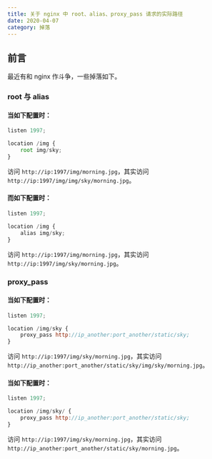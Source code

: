 ```yaml
---
title: 关于 nginx 中 root、alias、proxy_pass 请求的实际路径
date: 2020-04-07
category: 掉落
---
```


## 前言

最近有和 nginx 作斗争，一些掉落如下。

### root 与 alias

#### 当如下配置时：

```js
listen 1997;

location /img {
    root img/sky;
}
```

访问 `http://ip:1997/img/morning.jpg`，其实访问 `http://ip:1997/img/img/sky/morning.jpg`。

#### 而如下配置时：

```js
listen 1997;

location /img {
    alias img/sky;
}
```

访问 `http://ip:1997/img/morning.jpg`，其实访问 `http://ip:1997/img/sky/morning.jpg`。

### proxy_pass

#### 当如下配置时：

```js
listen 1997;

location /img/sky {
    proxy_pass http://ip_another:port_another/static/sky;
}
```

访问 `http://ip:1997/img/sky/morning.jpg`，其实访问 `http://ip_another:port_another/static/sky/img/sky/morning.jpg`。

#### 当如下配置时：

```js
listen 1997;

location /img/sky/ {
    proxy_pass http://ip_another:port_another/static/sky;
}
```

访问 `http://ip:1997/img/sky/morning.jpg`，其实访问 `http://ip_another:port_another/static/sky/morning.jpg`。
